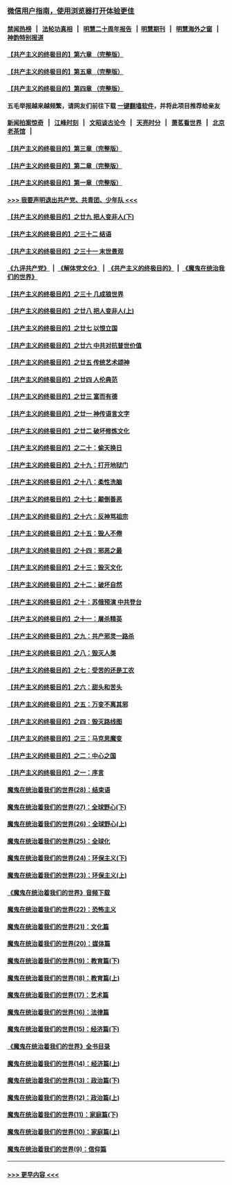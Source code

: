 ### [微信用户指南，使用浏览器打开体验更佳](https://github.com/gfw-breaker/banned-news1/blob/master/indexes/wechat-guide.md?t=0)
#### [禁闻热榜](热点新闻.md?t=0)  &nbsp;&nbsp;|&nbsp;&nbsp; [法轮功真相](https://github.com/gfw-breaker/truth/blob/master/README.md?t=0) &nbsp;&nbsp;|&nbsp;&nbsp; [明慧二十周年报告](https://github.com/gfw-breaker/mh-reports/blob/master/README.md?t=0) &nbsp;&nbsp;|&nbsp;&nbsp;[明慧期刊](https://github.com/gfw-breaker/mh-qikan) &nbsp;&nbsp;|&nbsp;&nbsp; [明慧海外之窗](https://github.com/gfw-breaker/mh-news/blob/master/README.md?t=0) &nbsp;&nbsp;|&nbsp;&nbsp; [神韵特别报道](https://github.com/gfw-breaker/mh-news/blob/master/shenyun.md?t=0)
#### [【共产主义的终极目的】第六章 （完整版）](../pages/nsc422/n11428913.md?t=02050233) 
#### [【共产主义的终极目的】第五章 （完整版）](../pages/nsc422/n11428912.md?t=02050233) 
#### [【共产主义的终极目的】第四章 （完整版）](../pages/nsc422/n11428907.md?t=02050233) 
#### 五毛举报越来越频繁，请网友们前往下载 [一键翻墙软件](https://github.com/gfw-breaker/ssr-accounts)，并将此项目推荐给亲友
#### [新闻拍案惊奇](https://github.com/gfw-breaker/banned-news1/blob/master/pages/link4.md) &nbsp;&nbsp;|&nbsp;&nbsp; [江峰时刻](https://github.com/gfw-breaker/banned-news1/blob/master/pages/link4.md) &nbsp;&nbsp;|&nbsp;&nbsp; [文昭谈古论今](https://github.com/gfw-breaker/banned-news1/blob/master/pages/link4.md) &nbsp;&nbsp;|&nbsp;&nbsp; [天亮时分](https://github.com/gfw-breaker/banned-news1/blob/master/pages/link4.md) &nbsp;&nbsp;|&nbsp;&nbsp; [萧茗看世界](https://github.com/gfw-breaker/banned-news1/blob/master/pages/link4.md) &nbsp;&nbsp;|&nbsp;&nbsp; [北京老茶馆](https://github.com/gfw-breaker/banned-news1/blob/master/pages/link4.md) &nbsp;&nbsp;|&nbsp;&nbsp; 
#### [【共产主义的终极目的】第三章（完整版）](../pages/nsc422/n11428848.md?t=02050233) 
#### [【共产主义的终极目的】第二章（完整版）](../pages/nsc422/n11428831.md?t=02050233) 
#### [【共产主义的终极目的】第一章（完整版）](../pages/nsc422/n11417651.md?t=02050233) 
#### [>>> 我要声明退出共产党、共青团、少年队 <<<](https://github.com/begood0513/goodnews/blob/master/quit/letter.md) 
#### [【共产主义的终极目的】之廿九 把人变非人(下)](../pages/nsc422/n11344140.md?t=02050233) 
#### [【共产主义的终极目的】之三十二 结语](../pages/nsc422/n11360535.md?t=02050233) 
#### [【共产主义的终极目的】之三十一 末世景观](../pages/nsc422/n11351129.md?t=02050233) 
#### [《九评共产党》](https://github.com/begood0513/9ping.md/blob/master/README.md) &nbsp;|&nbsp; [《解体党文化》](../../../../jtdwh.md/blob/master/README.md)  &nbsp;|&nbsp; [《共产主义的终极目的》](../../../../gczydzjmd.md/blob/master/README.md) &nbsp;|&nbsp; [《魔鬼在统治我们的世界》](../../../../mgztzwmdsj.md/blob/master/README.md) 
#### [【共产主义的终极目的】之三十 几成狼世界](../pages/nsc422/n11348280.md?t=02050233) 
#### [【共产主义的终极目的】之廿八 把人变非人(上)](../pages/nsc422/n11340492.md?t=02050233) 
#### [【共产主义的终极目的】之廿七 以恨立国](../pages/nsc422/n11336944.md?t=02050233) 
#### [【共产主义的终极目的】之廿六 中共对抗普世价值](../pages/nsc422/n11324785.md?t=02050233) 
#### [【共产主义的终极目的】之廿五 传统艺术颂神](../pages/nsc422/n11296396.md?t=02050233) 
#### [【共产主义的终极目的】之廿四 人伦典范](../pages/nsc422/n11296397.md?t=02050233) 
#### [【共产主义的终极目的】之廿三 富而有德](../pages/nsc422/n11283598.md?t=02050233) 
#### [【共产主义的终极目的】之廿一 神传语言文字](../pages/nsc422/n11263265.md?t=02050233) 
#### [【共产主义的终极目的】之廿二 破坏修炼文化](../pages/nsc422/n11245728.md?t=02050233) 
#### [【共产主义的终极目的】之二十：偷天换日](../pages/nsc422/n11238846.md?t=02050233) 
#### [【共产主义的终极目的】之十九：打开地狱门](../pages/nsc422/n11206376.md?t=02050233) 
#### [【共产主义的终极目的】之十八：柔性洗脑](../pages/nsc422/n11199994.md?t=02050233) 
#### [【共产主义的终极目的】之十七：颠倒善恶](../pages/nsc422/n11179782.md?t=02050233) 
#### [【共产主义的终极目的】之十六：反神骂祖宗](../pages/nsc422/n11166798.md?t=02050233) 
#### [【共产主义的终极目的】之十五：毁人不倦](../pages/nsc422/n11166792.md?t=02050233) 
#### [【共产主义的终极目的】之十四：邪恶之最](../pages/nsc422/n11150249.md?t=02050233) 
#### [【共产主义的终极目的】之十三：毁灭文化](../pages/nsc422/n11135227.md?t=02050233) 
#### [【共产主义的终极目的】之十二：破坏自然](../pages/nsc422/n11135214.md?t=02050233) 
#### [【共产主义的终极目的】之十：苏俄预演 中共登台](../pages/nsc422/n11118424.md?t=02050233) 
#### [【共产主义的终极目的】之十一：屠杀精英](../pages/nsc422/n11118442.md?t=02050233) 
#### [【共产主义的终极目的】之九：共产邪灵一路杀](../pages/nsc422/n11114139.md?t=02050233) 
#### [【共产主义的终极目的】之八：毁灭人类](../pages/nsc422/n11108503.md?t=02050233) 
#### [【共产主义的终极目的】之七：受苦的还是工农](../pages/nsc422/n11101809.md?t=02050233) 
#### [【共产主义的终极目的】之六：甜头和苦头](../pages/nsc422/n11096971.md?t=02050233) 
#### [【共产主义的终极目的】之五：万变不离其邪](../pages/nsc422/n11091285.md?t=02050233) 
#### [【共产主义的终极目的】之四：毁灭路线图](../pages/nsc422/n11086284.md?t=02050233) 
#### [【共产主义的终极目的】之三：马克思魔变](../pages/nsc422/n11061941.md?t=02050233) 
#### [【共产主义的终极目的】之二：中心之国](../pages/nsc422/n11047728.md?t=02050233) 
#### [【共产主义的终极目的】之一：序言](../pages/nsc422/n11086077.md?t=02050233) 
#### [魔鬼在统治着我们的世界(28)：结束语](../pages/nsc422/n10936246.md?t=02050233) 
#### [魔鬼在统治着我们的世界(27)：全球野心(下)](../pages/nsc422/n10928319.md?t=02050233) 
#### [魔鬼在统治着我们的世界(26)：全球野心(上)](../pages/nsc422/n10900318.md?t=02050233) 
#### [魔鬼在统治着我们的世界(25)：全球化](../pages/nsc422/n10788205.md?t=02050233) 
#### [魔鬼在统治着我们的世界(24)：环保主义(下)](../pages/nsc422/n10695307.md?t=02050233) 
#### [魔鬼在统治着我们的世界(23)：环保主义(上)](../pages/nsc422/n10688613.md?t=02050233) 
#### [《魔鬼在统治着我们的世界》音频下载](../pages/nsc422/n10635553.md?t=02050233) 
#### [魔鬼在统治着我们的世界(22)：恐怖主义](../pages/nsc422/n10614727.md?t=02050233) 
#### [魔鬼在统治着我们的世界(21)：文化篇](../pages/nsc422/n10597706.md?t=02050233) 
#### [魔鬼在统治着我们的世界(20)：媒体篇](../pages/nsc422/n10586579.md?t=02050233) 
#### [魔鬼在统治着我们的世界(19)：教育篇(下)](../pages/nsc422/n10564808.md?t=02050233) 
#### [魔鬼在统治着我们的世界(18)：教育篇(上)](../pages/nsc422/n10526970.md?t=02050233) 
#### [魔鬼在统治着我们的世界(17)：艺术篇](../pages/nsc422/n10499093.md?t=02050233) 
#### [魔鬼在统治着我们的世界(16)：法律篇](../pages/nsc422/n10485969.md?t=02050233) 
#### [魔鬼在统治着我们的世界(15)：经济篇(下)](../pages/nsc422/n10469975.md?t=02050233) 
#### [《魔鬼在统治着我们的世界》全书目录](../pages/nsc422/n10464261.md?t=02050233) 
#### [魔鬼在统治着我们的世界(14)：经济篇(上)](../pages/nsc422/n10457370.md?t=02050233) 
#### [魔鬼在统治着我们的世界(13)：政治篇(下)](../pages/nsc422/n10448270.md?t=02050233) 
#### [魔鬼在统治着我们的世界(12)：政治篇(上)](../pages/nsc422/n10444576.md?t=02050233) 
#### [魔鬼在统治着我们的世界(11)：家庭篇(下)](../pages/nsc422/n10440961.md?t=02050233) 
#### [魔鬼在统治着我们的世界(10)：家庭篇(上)](../pages/nsc422/n10435448.md?t=02050233) 
#### [魔鬼在统治着我们的世界(9)：信仰篇](../pages/nsc422/n10432159.md?t=02050233) 

----
#### [ >>> 更早内容 <<< ](../indexes/nsc422-earlier.md)

